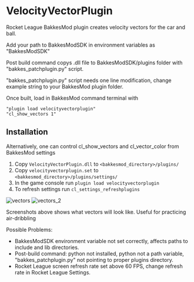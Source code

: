 # VelocityVectorPlugin
Rocket League BakkesMod plugin creates velocity vectors for the car and ball.

Add your path to BakkesModSDK in environment variables as "BakkesModSDK"

Post build command copys .dll file to BakkesModSDK/plugins folder with "bakkes_patchplugin.py" script.

"bakkes_patchplugin.py" script needs one line modification, change example string to your BakkesMod plugin folder.

Once built, load in BakkesMod command terminal with

    "plugin load velocityvectorplugin"
    "cl_show_vectors 1"

## Installation

Alternatively, one can control cl_show_vectors and cl_vector_color from BakkesMod settings

1. Copy `VelocityVectorPlugin.dll` to `<bakkesmod_directory>/plugins/`
2. Copy `velocityvectorplugin.set` to `<bakkesmod_directory>/plugins/settings/`
3. In the game console run `plugin load velocityvectorplugin`
4. To refresh settings run `cl_settings_refreshplugins`

![vectors](https://user-images.githubusercontent.com/37971619/123708127-e5329e00-d838-11eb-94bb-71736140696e.png)
![vectors_2](https://user-images.githubusercontent.com/37971619/123708409-5a9e6e80-d839-11eb-8756-eb86f64a9cc3.png)

Screenshots above shows what vectors will look like. Useful for practicing air-dribbling


Possible Problems:
- BakkesModSDK environment variable not set correctly, affects paths to include and lib directories.
- Post-build command: python not installed, python not a path variable, "bakkes_patchplugin.py" not pointing to proper plugins directory.
- Rocket League screen refresh rate set above 60 FPS, change refresh rate in Rocket League Settings.
